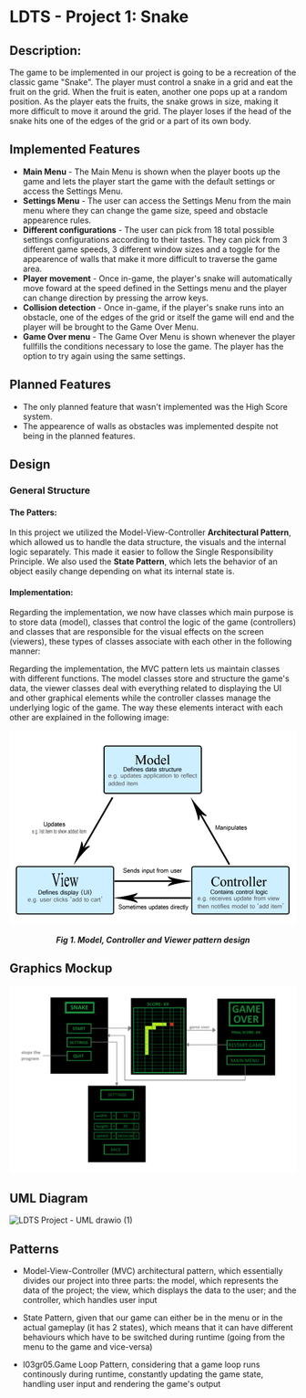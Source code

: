 # LDTS - Project 1: Snake

## Description:
The game to be implemented in our project is going to be a recreation of the classic game "Snake". The player must control a snake in a grid and eat the fruit on the grid. When the fruit is eaten, another one pops up at a random position. As the player eats the fruits, the snake grows in size, making it more difficult to move it around the grid. The player loses if the head of the snake hits one of the edges of the grid or a part of its own body.

## Implemented Features

- **Main Menu** - The Main Menu is shown when the player boots up the game and lets the player start the game with the default settings or access the Settings Menu.
- **Settings Menu** - The user can access the Settings Menu from the main menu where they can change the game size, speed and obstacle appearence rules.
- **Different configurations** - The user can pick from 18 total possible settings configurations according to their tastes. They can pick from 3 different game speeds, 3 different window sizes and a toggle for the appearence of walls that make it more difficult to traverse the game area.
- **Player movement** - Once in-game, the player's snake will automatically move foward at the speed defined in the Settings menu and the player can change direction by pressing the arrow keys.
- **Collision detection** - Once in-game, if the player's snake runs into an obstacle, one of the edges of the grid or itself the game will end and the player will be brought to the Game Over Menu.
- **Game Over menu** - The Game Over Menu is shown whenever the player fullfills the conditions necessary to lose the game. The player has the option to try again using the same settings.

## Planned Features

- The only planned feature that wasn't implemented was the High Score system.
- The appearence of walls as obstacles was implemented despite not being in the planned features.

## Design

### General Structure

#### The Patters:
In this project we utilized the Model-View-Controller **Architectural Pattern**, which allowed us to handle the data structure, the visuals and the internal logic separately. This made it easier to follow the Single Responsibility Principle.
We also used the **State Pattern**, which lets the behavior of an object easily change depending on what its internal state is.

#### Implementation:
Regarding the implementation, we now have classes which main purpose is to store data (model), classes that control the logic of the game (controllers) and classes that are responsible for the visual effects on the screen (viewers), these types of classes associate with each other in the following manner:

Regarding the implementation, the MVC pattern lets us maintain classes with different functions. The model classes store and structure the game's data, the viewer classes deal with everything related to displaying the UI and other graphical elements while the controller classes manage the underlying logic of the game.
The way these elements interact with each other are explained in the following image:

<p align="center" justify="center">
  <img src="docs/MVC Auxiliary Image.png"/>
</p>
<p align="center">
  <b><i>Fig 1. Model, Controller and Viewer pattern design</i></b>
</p>



## Graphics Mockup
![Graphics Mockup](docs/image.png)

## UML Diagram
![LDTS Project - UML drawio (1)](https://github.com/FEUP-LDTS-2023/project-l03gr05/assets/132618557/ebefb5a4-0f99-4b78-9127-dd9a98c1f4ed)

## Patterns
- Model-View-Controller (MVC) architectural pattern, which essentially divides our project into three parts: the model, which represents the data of the project; the view, which displays the data to the user; and the controller, which handles user input

- State Pattern, given that our game can either be in the menu or in the actual gameplay (it has 2 states), which means that it can have different behaviours which have to be switched during runtime (going from the menu to the game and vice-versa)

- l03gr05.Game Loop Pattern, considering that a game loop runs continously during runtime, constantly updating the game state, handling user input and rendering the game's output
